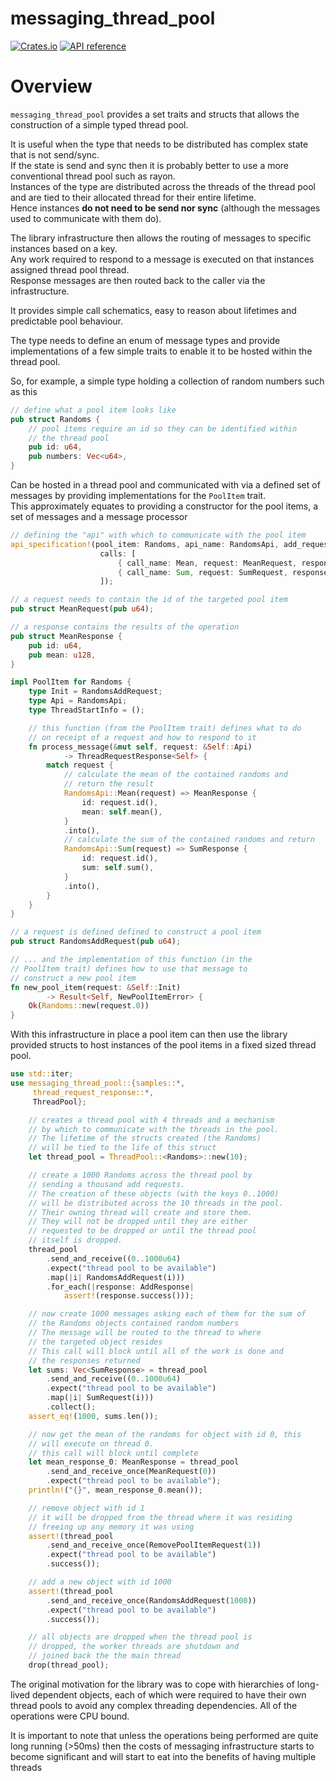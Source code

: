 # messaging_thread_pool


[![Crates.io](https://img.shields.io/crates/v/once_cell.svg)](https://crates.io/crates/messaging_thread_pool)
[![API reference](https://docs.rs/messaging_thread_pool/badge.svg)](https://docs.rs/messaging_thread_pool/)

# Overview

`messaging_thread_pool` provides a set traits and structs that allows the construction of a simple typed thread pool.

It is useful when the type that needs to be distributed has complex state that is not send/sync.\
If the state is send and sync then it is probably better to use a more conventional thread pool such as rayon.\
Instances of the type are distributed across the threads of the thread pool and are tied to their allocated thread for their entire lifetime.\
Hence instances <b>do not need to be send nor sync</b> (although the messages used to communicate with them do).

The library infrastructure then allows the routing of messages to specific instances based on a key.\
Any work required to respond to a message is executed on that instances assigned thread pool thread.\
Response messages are then routed back to the caller via the infrastructure.

It provides simple call schematics, easy to reason about lifetimes and predictable pool behaviour. 


The type needs to define an enum of message types and provide implementations of a few simple traits to enable it to be
hosted within the thread pool.

So, for example, a simple type holding a collection of random numbers such as this

```rust
// define what a pool item looks like
pub struct Randoms {
    // pool items require an id so they can be identified within
    // the thread pool
    pub id: u64,  
    pub numbers: Vec<u64>,
}
```

Can be hosted in a thread pool and communicated with via a defined set of messages by providing implementations 
for the `PoolItem` trait.\
This approximately equates to providing a constructor for the pool items, a set of messages and a message processor 

```rust
// defining the "api" with which to communicate with the pool item
api_specification!(pool_item: Randoms, api_name: RandomsApi, add_request: RandomsAddRequest,
                    calls: [
                        { call_name: Mean, request: MeanRequest, response: MeanResponse },
                        { call_name: Sum, request: SumRequest, response: SumResponse },
                    ]);

// a request needs to contain the id of the targeted pool item
pub struct MeanRequest(pub u64);

// a response contains the results of the operation
pub struct MeanResponse {
    pub id: u64,
    pub mean: u128,
}

impl PoolItem for Randoms {
    type Init = RandomsAddRequest;
    type Api = RandomsApi;
    type ThreadStartInfo = ();

    // this function (from the PoolItem trait) defines what to do 
    // on receipt of a request and how to respond to it
    fn process_message(&mut self, request: &Self::Api) 
            -> ThreadRequestResponse<Self> {
        match request {
            // calculate the mean of the contained randoms and 
            // return the result
            RandomsApi::Mean(request) => MeanResponse {
                id: request.id(),
                mean: self.mean(),
            }
            .into(),
            // calculate the sum of the contained randoms and return
            RandomsApi::Sum(request) => SumResponse {
                id: request.id(),
                sum: self.sum(),
            }
            .into(),
        }
    }
}

// a request is defined defined to construct a pool item
pub struct RandomsAddRequest(pub u64);

// ... and the implementation of this function (in the
// PoolItem trait) defines how to use that message to
// construct a new pool item
fn new_pool_item(request: &Self::Init) 
        -> Result<Self, NewPoolItemError> {
    Ok(Randoms::new(request.0))
}

```

With this infrastructure in place a pool item can then use the library provided structs 
to host instances of the pool items in a fixed sized thread pool. 


```rust
use std::iter;
use messaging_thread_pool::{samples::*,
     thread_request_response::*,
     ThreadPool};

    // creates a thread pool with 4 threads and a mechanism 
    // by which to communicate with the threads in the pool.
    // The lifetime of the structs created (the Randoms) 
    // will be tied to the life of this struct
    let thread_pool = ThreadPool::<Randoms>::new(10);

    // create a 1000 Randoms across the thread pool by 
    // sending a thousand add requests.
    // The creation of these objects (with the keys 0..1000)
    // will be distributed across the 10 threads in the pool.
    // Their owning thread will create and store them.
    // They will not be dropped until they are either 
    // requested to be dropped or until the thread pool
    // itself is dropped.
    thread_pool
        .send_and_receive((0..1000u64)
        .expect("thread pool to be available")
        .map(|i| RandomsAddRequest(i)))
        .for_each(|response: AddResponse| 
            assert!(response.success()));

    // now create 1000 messages asking each of them for the sum of
    // the Randoms objects contained random numbers
    // The message will be routed to the thread to where
    // the targeted object resides
    // This call will block until all of the work is done and
    // the responses returned
    let sums: Vec<SumResponse> = thread_pool
        .send_and_receive((0..1000u64)
        .expect("thread pool to be available")
        .map(|i| SumRequest(i)))
        .collect();
    assert_eq!(1000, sums.len());

    // now get the mean of the randoms for object with id 0, this 
    // will execute on thread 0.
    // this call will block until complete
    let mean_response_0: MeanResponse = thread_pool
        .send_and_receive_once(MeanRequest(0))
        .expect("thread pool to be available");
    println!("{}", mean_response_0.mean());

    // remove object with id 1
    // it will be dropped from the thread where it was residing
    // freeing up any memory it was using
    assert!(thread_pool
        .send_and_receive_once(RemovePoolItemRequest(1))
        .expect("thread pool to be available")
        .success());

    // add a new object with id 1000
    assert!(thread_pool
        .send_and_receive_once(RandomsAddRequest(1000))
        .expect("thread pool to be available")
        .success());

    // all objects are dropped when the thread pool is
    // dropped, the worker threads are shutdown and
    // joined back the the main thread
    drop(thread_pool);

```

The original motivation for the library was to cope with hierarchies of long-lived dependent objects, each of which
were required to have their own thread pools to avoid any complex threading dependencies.
All of the operations were CPU bound.

It is important to note that unless the operations being performed are quite long running (>50ms) then the costs of
messaging infrastructure starts to become significant and will start to eat into the benefits of having multiple threads


